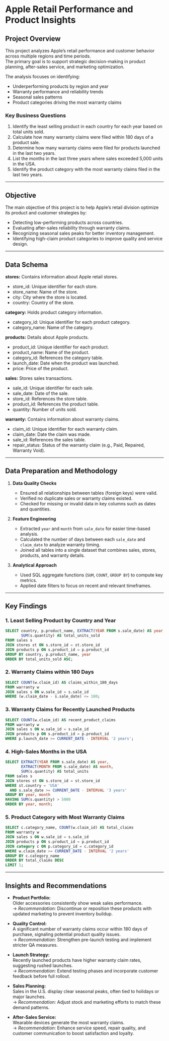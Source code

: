 # Apple Retail Performance and Product Insights

## Project Overview
This project analyzes Apple’s retail performance and customer behavior across multiple regions and time periods.  
The primary goal is to support strategic decision-making in product planning, after-sales service, and marketing optimization.

The analysis focuses on identifying:
- Underperforming products by region and year  
- Warranty performance and reliability trends  
- Seasonal sales patterns  
- Product categories driving the most warranty claims  

### Key Business Questions
1. Identify the least selling product in each country for each year based on total units sold.  
2. Calculate how many warranty claims were filed within 180 days of a product sale.  
3. Determine how many warranty claims were filed for products launched in the last two years.  
4. List the months in the last three years where sales exceeded 5,000 units in the USA.  
5. Identify the product category with the most warranty claims filed in the last two years.  

---

## Objective
The main objective of this project is to help Apple’s retail division optimize its product and customer strategies by:
- Detecting low-performing products across countries.  
- Evaluating after-sales reliability through warranty claims.  
- Recognizing seasonal sales peaks for better inventory management.  
- Identifying high-claim product categories to improve quality and service design.

---

## Data Schema

**stores:** Contains information about Apple retail stores.  
- store_id: Unique identifier for each store.  
- store_name: Name of the store.  
- city: City where the store is located.  
- country: Country of the store.  

**category:** Holds product category information.  
- category_id: Unique identifier for each product category.  
- category_name: Name of the category.  

**products:** Details about Apple products.  
- product_id: Unique identifier for each product.  
- product_name: Name of the product.  
- category_id: References the category table.  
- launch_date: Date when the product was launched.  
- price: Price of the product.  

**sales:** Stores sales transactions.  
- sale_id: Unique identifier for each sale.  
- sale_date: Date of the sale.  
- store_id: References the store table.  
- product_id: References the product table.  
- quantity: Number of units sold.  

**warranty:** Contains information about warranty claims.  
- claim_id: Unique identifier for each warranty claim.  
- claim_date: Date the claim was made.  
- sale_id: References the sales table.  
- repair_status: Status of the warranty claim (e.g., Paid, Repaired, Warranty Void).

---

## Data Preparation and Methodology

1. **Data Quality Checks**  
   - Ensured all relationships between tables (foreign keys) were valid.  
   - Verified no duplicate sales or warranty claims existed.  
   - Checked for missing or invalid data in key columns such as dates and quantities.

2. **Feature Engineering**  
   - Extracted `year` and `month` from `sale_date` for easier time-based analysis.  
   - Calculated the number of days between each `sale_date` and `claim_date` to analyze warranty timing.  
   - Joined all tables into a single dataset that combines sales, stores, products, and warranty details.

3. **Analytical Approach**  
   - Used SQL aggregate functions (`SUM`, `COUNT`, `GROUP BY`) to compute key metrics.  
   - Applied date filters to focus on recent and relevant timeframes.  

---

## Key Findings

### 1. Least Selling Product by Country and Year
```sql
SELECT country, p.product_name, EXTRACT(YEAR FROM s.sale_date) AS year,
       SUM(s.quantity) AS total_units_sold
FROM sales s
JOIN stores st ON s.store_id = st.store_id
JOIN products p ON s.product_id = p.product_id
GROUP BY country, p.product_name, year
ORDER BY total_units_sold ASC;
```


### 2. Warranty Claims within 180 Days
```sql
SELECT COUNT(w.claim_id) AS claims_within_180_days
FROM warranty w
JOIN sales s ON w.sale_id = s.sale_id
WHERE (w.claim_date - s.sale_date) <= 180;

```

### 3. Warranty Claims for Recently Launched Products
```sql
SELECT COUNT(w.claim_id) AS recent_product_claims
FROM warranty w
JOIN sales s ON w.sale_id = s.sale_id
JOIN products p ON s.product_id = p.product_id
WHERE p.launch_date >= CURRENT_DATE - INTERVAL '2 years';
```

### 4. High-Sales Months in the USA
```sql
SELECT EXTRACT(YEAR FROM s.sale_date) AS year,
       EXTRACT(MONTH FROM s.sale_date) AS month,
       SUM(s.quantity) AS total_units
FROM sales s
JOIN stores st ON s.store_id = st.store_id
WHERE st.country = 'USA'
  AND s.sale_date >= CURRENT_DATE - INTERVAL '3 years'
GROUP BY year, month
HAVING SUM(s.quantity) > 5000
ORDER BY year, month;
```


### 5. Product Category with Most Warranty Claims
```sql
SELECT c.category_name, COUNT(w.claim_id) AS total_claims
FROM warranty w
JOIN sales s ON w.sale_id = s.sale_id
JOIN products p ON s.product_id = p.product_id
JOIN category c ON p.category_id = c.category_id
WHERE w.claim_date >= CURRENT_DATE - INTERVAL '2 years'
GROUP BY c.category_name
ORDER BY total_claims DESC
LIMIT 1;
```
---


## Insights and Recommendations

- **Product Portfolio:**  
  Older accessories consistently show weak sales performance.  
  → *Recommendation:* Discontinue or reposition these products with updated marketing to prevent inventory buildup.

- **Quality Control:**  
  A significant number of warranty claims occur within 180 days of purchase, signaling potential product quality issues.  
  → *Recommendation:* Strengthen pre-launch testing and implement stricter QA measures.

- **Launch Strategy:**  
  Recently launched products have higher warranty claim rates, suggesting rushed launches.  
  → *Recommendation:* Extend testing phases and incorporate customer feedback before full rollout.

- **Sales Planning:**  
  Sales in the U.S. display clear seasonal peaks, often tied to holidays or major launches.  
  → *Recommendation:* Adjust stock and marketing efforts to match these demand patterns.

- **After-Sales Service:**  
  Wearable devices generate the most warranty claims.  
  → *Recommendation:* Enhance service speed, repair quality, and customer communication to boost satisfaction and loyalty.


